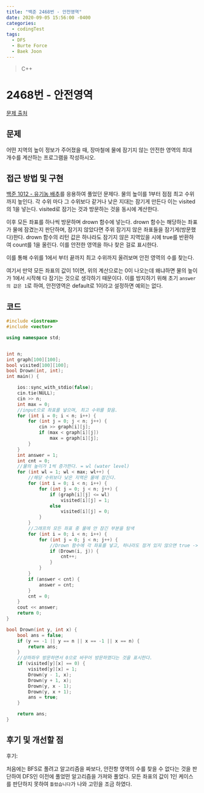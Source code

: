 ```yaml
---
title: "백준 2468번 - 안전영역"
date: 2020-09-05 15:56:00 -0400
categories: 
  - codingTest
tags:
  - DFS
  - Burte Force
  - Baek Joon
---
```


> C++ 

2468번 - 안전영역
=============
 
[문제 출처](https://www.acmicpc.net/problem/2468)
## 문제
어떤 지역의 높이 정보가 주어졌을 때, 장마철에 물에 잠기지 않는 안전한 영역의 최대 개수를 계산하는 프로그램을 작성하시오.

## 접근 방법 및 구현
[백준 1012 - 유기농 배추](https://www.acmicpc.net/problem/1012)를 응용하여 풀었던 문제다.
물의 높이를 1부터 점점 최고 수위까지 높인다.
각 수위 마다 그 수위보다 같거나 낮은 지대는 잠기게 만든다 이는 visited 의 1을 넣는다.
visited로 잠기는 것과 방문하는 것을 동시에 계산한다.

이후 모든 좌표를 하나씩 방문하며 drown 함수에 넣는다.
drown 함수는 해당하는 좌표가 물에 잠겼는지 판단하며, 잠기지 않았다면 주위 잠기지 않은 좌표들을 잠기게(방문했다)한다.
drown 함수의 리턴 값은 하나라도 잠기지 않은 지역있을 시에 true를 반환하여 count를 1을 올린다. 이를 안전한 영역을 하나 찾은 걸로 표시한다.

이를 통해 수위를 1에서 부터 끝까지 최고 수위까지 올려보며 안전 영역의 수를 찾는다.

여기서 만약 모든 좌표의 값이 1이면, 위의 계산으로는 0이 나오는데 왜냐하면 물의 높이가 1에서 시작해 다 잠기는 것으로 생각하기 때문이다.
이를 방지하기 위해 초기 `answer의 값은 1`로 하여, 안전영역은 default로 1이라고 설정하면 예외는 없다.

## 코드 
```c++
#include <iostream>
#include <vector>

using namespace std;


int n;
int graph[100][100];
bool visited[100][100];
bool Drown(int, int);
int main() {

	ios::sync_with_stdio(false);
	cin.tie(NULL);
	cin >> n;
	int max = 0;
	//input으로 좌표를 넣으며, 최고 수위를 찾음.
	for (int i = 0; i < n; i++) {
		for (int j = 0; j < n; j++) {
			cin >> graph[i][j];
			if (max < graph[i][j])
				max = graph[i][j];
		}
	}
	int answer = 1;
	int cnt = 0;
	//물의 높이가 1씩 증가한다. = wl (water level)
	for (int wl = 1; wl < max; wl++) {
		//해당 수위보다 낮은 지역은 물에 잠긴다.
		for (int i = 0; i < n; i++) {
			for (int j = 0; j < n; j++) {
				if (graph[i][j] <= wl)
					visited[i][j] = 1;
				else
					visited[i][j] = 0;
			}
		}
		//그래프의 모든 좌표 중 물에 안 잠긴 부분을 탐색
		for (int i = 0; i < n; i++) {
			for (int j = 0; j < n; j++) {
				//Drown 함수에 각 좌표를 넣고, 하나라도 잠겨 있지 않으면 true -> count 증가
				if (Drown(i, j)) {
					cnt++;
				}
			}
		}
		if (answer < cnt) {
			answer = cnt;
		}
		cnt = 0;
	}
	cout << answer;
	return 0;
}

bool Drown(int y, int x) {
	bool ans = false;
	if (y == -1 || y == n || x == -1 || x == n) {
		return ans;
	}
	//상하좌우 방문하면서 0으로 바꾸어 방문하였다는 것을 표시한다.
	if (visited[y][x] == 0) {
		visited[y][x] = 1;
		Drown(y - 1, x);
		Drown(y + 1, x);
		Drown(y, x - 1);
		Drown(y, x + 1);
		ans = true;
	}

	return ans;
}

```

## 후기 및 개선할 점

후기:

처음에는 BFS로 풀려고 알고리즘을 짜보다, 안전항 영역의 수를 찾을 수 없다는 것을 판단하여 DFS인 이전에 풀었떤 알고리즘을 가져와 풀었다.
모든 좌표의 값이 1인 케이스를 판단하지 못하여 `틀렸습니다`가 나와 고민을 조금 하였다.